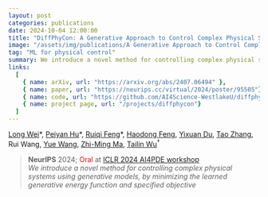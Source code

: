 ```yaml
---
layout: post
categories: publications
date: 2024-10-04 12:00:00
title: "DiffPhyCon: A Generative Approach to Control Complex Physical Systems"
image: "/assets/img/publications/A Generative Approach to Control Complex Physical Systems.png"
tag: "ML for physical control"
summary: We introduce a novel method for controlling complex physical systems using generative models, by minimizing the learned generative energy function and specified objective
links:
  [
    { name: arXiv, url: "https://arxiv.org/abs/2407.06494" },
    { name: paper, url: "https://neurips.cc/virtual/2024/poster/95505"},
    { name: code, url: "https://github.com/AI4Science-WestlakeU/diffphycon"},
    { name: project page, url: "/projects/diffphycon"}
  ]
---
```


[Long Wei](https://longweizju.github.io/)\*, [Peiyan Hu](https://peiyannn.github.io/)\*, [Ruiqi Feng](https://weenming.github.io/)\*, [Haodong Feng](https://scholar.google.com/citations?user=0GOKl_gAAAAJ&hl=en), [Yixuan Du](https://openreview.net/profile?id=~Yixuan_Du1), [Tao Zhang](https://zhangtao167.github.io/), Rui Wang, [Yue Wang](https://www.microsoft.com/en-us/research/people/yuwang5/), [Zhi-Ming Ma](http://homepage.amss.ac.cn/research/homePage/8eb59241e2e74d828fb84eec0efadba5/myHomePage.html), [Tailin Wu](https://tailin.org/)$^†$

> **NeurIPS** 2024; <span style="color: red;">Oral</span> at [ICLR 2024 AI4PDE workshop](https://ai4diffeqtnsinsci.github.io/)  
> _We introduce a novel method for controlling complex physical systems using generative models, by minimizing the learned generative energy function and specified objective_
